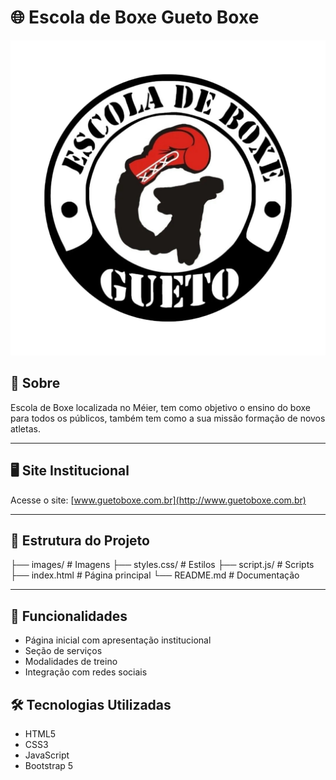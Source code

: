 # 🌐 Escola de Boxe Gueto Boxe

![Logo da Empresa](images/logo.png)

## 📖 Sobre
Escola de Boxe localizada no Méier, tem como objetivo o ensino do boxe para todos os públicos, também tem como a sua missão formação de novos atletas.

---

## 🖥️ Site Institucional
Acesse o site: [www.guetoboxe.com.br](http://www.guetoboxe.com.br)

---

## 📂 Estrutura do Projeto

├── images/ # Imagens
├── styles.css/ # Estilos
├── script.js/ # Scripts
├── index.html # Página principal
└── README.md # Documentação


---

## 🚀 Funcionalidades
- Página inicial com apresentação institucional
- Seção de serviços
- Modalidades de treino
- Integração com redes sociais
<!-- 
---

## 🖼️ Screenshots
### Página Inicial
![Screenshot da Home](./assets/home.png)

### Página de Serviços
![Screenshot de Serviços](./assets/services.png)

### Página de Contato
![Screenshot de Contato](./assets/contact.png)

--- -->

## 🛠️ Tecnologias Utilizadas
- HTML5
- CSS3
- JavaScript
- Bootstrap 5


<!-- 📬 Contato

📧 Email: contato@suaempresa.com
🔗 LinkedIn: linkedin.com/company/suaempresa
📸 Instagram: @suaempresa -->
